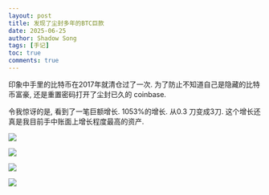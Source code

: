 ```yaml
---
layout: post
title: 发现了尘封多年的BTC巨款
date: 2025-06-25
author: Shadow Song
tags: [手记]
toc: true
comments: true
---
```


印象中手里的比特币在2017年就清仓过了一次.  为了防止不知道自己是隐藏的比特币富豪, 还是重置密码打开了尘封已久的 coinbase.  

令我惊讶的是, 看到了一笔巨额增长.  1053%的增长. 从0.3 刀变成3刀.   这个增长还真是我目前手中账面上增长程度最高的资产.

![](https://lh3.googleusercontent.com/pw/AP1GczNSNKh2WFDDBjnB0t6UPntTaE05m48oPN8vCvmTGu5iJQIMI-OoUSOp3N9IqFM-479aEdQwMVg0xLxC_Z8r76TPVscFMGyCYB2o4D2FWRpSvC2ApyHdQ3R0EJKOADi1RAbDZyH-7M9qGaF9YQHHi9ToPg=w954-h521-s-no-gm?authuser=0)

![](https://lh3.googleusercontent.com/pw/AP1GczPoPtFu-K-tyX49JtRRxFyq1EHMZ35aGXkQee6c5OdHYWD-DZKUQYvxI7REosrAXFTjOIv_vkL2mCHQ0r0d4B71mT3V8mjNzWwNL7yJHwkiHsPnmUKmMD0csnoC0E9Yvf8QD92yZgj9niIgrWhUH7oDVg=w611-h508-s-no-gm?authuser=0)

![](https://lh3.googleusercontent.com/pw/AP1GczMidugf0xboQjEG9IsxYxZI8FaGFI7Z08uLjij2aQ95zJkMTTOnbGXrn6WauZr9TaOZDWMp6M5B3vmSgXGHXW56uRJ-ukxWrqifCDKYrdR36GjBcQtbgU_VBlD4PdPTeKo4GFTpThXWmR7cafrffv_7jg=w892-h946-s-no-gm?authuser=0)

![](https://lh3.googleusercontent.com/pw/AP1GczPeSW8yFprhNTNniuDoQnHKvcjtkax2M0oszBj_lC9UUBV6EUFLUtAmE6lusTNVSRk1dmzC2Zhs9epi6i4R5q9aiGNRCyUcichpBu54s26trDnaBNE1Y3BlCIzjAumowbzCSOOD220E5uVp0GQp1xC1Iw=w876-h1137-s-no-gm?authuser=0)